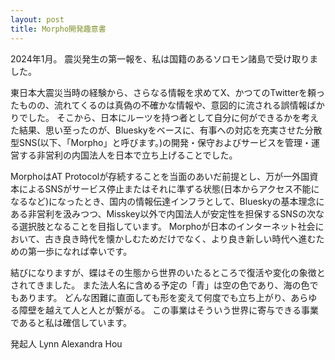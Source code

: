 ```yaml
---
layout: post
title: Morpho開発趣意書
---
```

2024年1月。
震災発生の第一報を、私は国籍のあるソロモン諸島で受け取りました。

東日本大震災当時の経験から、さらなる情報を求めてX、かつてのTwitterを頼ったものの、流れてくるのは真偽の不確かな情報や、意図的に流される誤情報ばかりでした。
そこから、日本にルーツを持つ者として自分に何ができるかを考えた結果、思い至ったのが、Blueskyをベースに、有事への対応を充実させた分散型SNS(以下、「Morpho」と呼びます。)の開発・保守およびサービスを管理・運営する非営利の内国法人を日本で立ち上げることでした。

MorphoはAT Protocolが存続することを当面のあいだ前提とし、万が一外国資本によるSNSがサービス停止またはそれに準ずる状態(日本からアクセス不能になるなど)になったとき、国内の情報伝達インフラとして、Blueskyの基本理念にある非営利を汲みつつ、Misskey以外で内国法人が安定性を担保するSNSの次なる選択肢となることを目指しています。
Morphoが日本のインターネット社会において、古き良き時代を懐かしむためだけでなく、より良き新しい時代へ進むための第一歩になれば幸いです。

結びになりますが、蝶はその生態から世界のいたるところで復活や変化の象徴とされてきました。
また法人名に含める予定の「青」は空の色であり、海の色でもあります。
どんな困難に直面しても形を変えて何度でも立ち上がり、あらゆる障壁を越えて人と人とが繋がる。
この事業はそういう世界に寄与できる事業であると私は確信しています。

<p class="right">
発起人 Lynn Alexandra Hou
</p>
